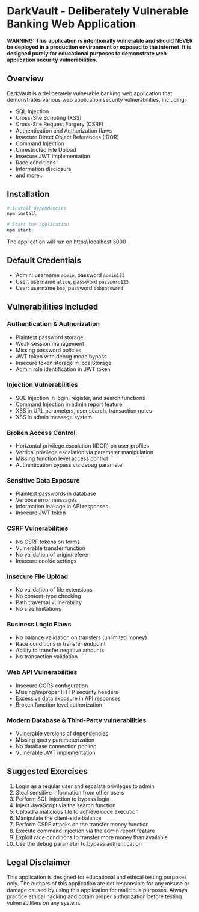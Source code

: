 # DarkVault - Deliberately Vulnerable Banking Web Application

**WARNING: This application is intentionally vulnerable and should NEVER be deployed in a production environment or exposed to the internet. It is designed purely for educational purposes to demonstrate web application security vulnerabilities.**

## Overview

DarkVault is a deliberately vulnerable banking web application that demonstrates various web application security vulnerabilities, including:

- SQL Injection
- Cross-Site Scripting (XSS)
- Cross-Site Request Forgery (CSRF)
- Authentication and Authorization flaws
- Insecure Direct Object References (IDOR)
- Command Injection
- Unrestricted File Upload
- Insecure JWT implementation
- Race conditions
- Information disclosure
- and more...

## Installation

```bash
# Install dependencies
npm install

# Start the application
npm start
```

The application will run on http://localhost:3000

## Default Credentials

- Admin: username `admin`, password `admin123`
- User: username `alice`, password `password123`
- User: username `bob`, password `bobpassword`

## Vulnerabilities Included

### Authentication & Authorization

- Plaintext password storage
- Weak session management
- Missing password policies
- JWT token with debug mode bypass
- Insecure token storage in localStorage
- Admin role identification in JWT token

### Injection Vulnerabilities

- SQL Injection in login, register, and search functions
- Command Injection in admin report feature
- XSS in URL parameters, user search, transaction notes
- XSS in admin message system

### Broken Access Control

- Horizontal privilege escalation (IDOR) on user profiles
- Vertical privilege escalation via parameter manipulation
- Missing function level access control
- Authentication bypass via debug parameter

### Sensitive Data Exposure

- Plaintext passwords in database
- Verbose error messages
- Information leakage in API responses
- Insecure JWT token

### CSRF Vulnerabilities

- No CSRF tokens on forms
- Vulnerable transfer function
- No validation of origin/referer
- Insecure cookie settings

### Insecure File Upload

- No validation of file extensions
- No content-type checking
- Path traversal vulnerability
- No size limitations

### Business Logic Flaws

- No balance validation on transfers (unlimited money)
- Race conditions in transfer endpoint
- Ability to transfer negative amounts
- No transaction validation

### Web API Vulnerabilities

- Insecure CORS configuration
- Missing/improper HTTP security headers
- Excessive data exposure in API responses
- Broken function level authorization

### Modern Database & Third-Party vulnerabilities 

- Vulnerable versions of dependencies
- Missing query parameterization
- No database connection pooling
- Vulnerable JWT implementation

## Suggested Exercises

1. Login as a regular user and escalate privileges to admin
2. Steal sensitive information from other users
3. Perform SQL injection to bypass login
4. Inject JavaScript via the search function
5. Upload a malicious file to achieve code execution
6. Manipulate the client-side balance
7. Perform CSRF attacks on the transfer money function
8. Execute command injection via the admin report feature
9. Exploit race conditions to transfer more money than available
10. Use the debug parameter to bypass authentication

## Legal Disclaimer

This application is designed for educational and ethical testing purposes only. The authors of this application are not responsible for any misuse or damage caused by using this application for malicious purposes. Always practice ethical hacking and obtain proper authorization before testing vulnerabilities on any system. 